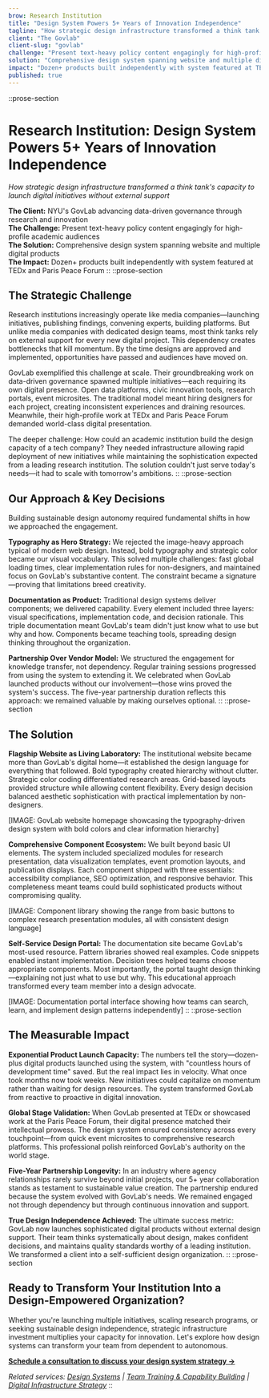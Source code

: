 ```yaml
---
brow: Research Institution
title: "Design System Powers 5+ Years of Innovation Independence"
tagline: "How strategic design infrastructure transformed a think tank's capacity to launch digital initiatives without external support"
client: "The Govlab"
client-slug: "govlab"
challenge: "Present text-heavy policy content engagingly for high-profile academic audiences"
solution: "Comprehensive design system spanning website and multiple digital products"
impact: "Dozen+ products built independently with system featured at TEDx and Paris Peace Forum"
published: true
---
```

::prose-section
# Research Institution: Design System Powers 5+ Years of Innovation Independence

*How strategic design infrastructure transformed a think tank's capacity to launch digital initiatives without external support*

**The Client:** NYU's GovLab advancing data-driven governance through research and innovation  
**The Challenge:** Present text-heavy policy content engagingly for high-profile academic audiences  
**The Solution:** Comprehensive design system spanning website and multiple digital products  
**The Impact:** Dozen+ products built independently with system featured at TEDx and Paris Peace Forum
::
::prose-section

## The Strategic Challenge

Research institutions increasingly operate like media companies—launching initiatives, publishing findings, convening experts, building platforms. But unlike media companies with dedicated design teams, most think tanks rely on external support for every new digital project. This dependency creates bottlenecks that kill momentum. By the time designs are approved and implemented, opportunities have passed and audiences have moved on.

GovLab exemplified this challenge at scale. Their groundbreaking work on data-driven governance spawned multiple initiatives—each requiring its own digital presence. Open data platforms, civic innovation tools, research portals, event microsites. The traditional model meant hiring designers for each project, creating inconsistent experiences and draining resources. Meanwhile, their high-profile work at TEDx and Paris Peace Forum demanded world-class digital presentation.

The deeper challenge: How could an academic institution build the design capacity of a tech company? They needed infrastructure allowing rapid deployment of new initiatives while maintaining the sophistication expected from a leading research institution. The solution couldn't just serve today's needs—it had to scale with tomorrow's ambitions.
::
::prose-section

## Our Approach & Key Decisions

Building sustainable design autonomy required fundamental shifts in how we approached the engagement.

**Typography as Hero Strategy:** We rejected the image-heavy approach typical of modern web design. Instead, bold typography and strategic color became our visual vocabulary. This solved multiple challenges: fast global loading times, clear implementation rules for non-designers, and maintained focus on GovLab's substantive content. The constraint became a signature—proving that limitations breed creativity.

**Documentation as Product:** Traditional design systems deliver components; we delivered capability. Every element included three layers: visual specifications, implementation code, and decision rationale. This triple documentation meant GovLab's team didn't just know what to use but why and how. Components became teaching tools, spreading design thinking throughout the organization.

**Partnership Over Vendor Model:** We structured the engagement for knowledge transfer, not dependency. Regular training sessions progressed from using the system to extending it. We celebrated when GovLab launched products without our involvement—those wins proved the system's success. The five-year partnership duration reflects this approach: we remained valuable by making ourselves optional.
::
::prose-section

## The Solution

**Flagship Website as Living Laboratory:**
The institutional website became more than GovLab's digital home—it established the design language for everything that followed. Bold typography created hierarchy without clutter. Strategic color coding differentiated research areas. Grid-based layouts provided structure while allowing content flexibility. Every design decision balanced aesthetic sophistication with practical implementation by non-designers.

[IMAGE: GovLab website homepage showcasing the typography-driven design system with bold colors and clear information hierarchy]

**Comprehensive Component Ecosystem:**
We built beyond basic UI elements. The system included specialized modules for research presentation, data visualization templates, event promotion layouts, and publication displays. Each component shipped with three essentials: accessibility compliance, SEO optimization, and responsive behavior. This completeness meant teams could build sophisticated products without compromising quality.

[IMAGE: Component library showing the range from basic buttons to complex research presentation modules, all with consistent design language]

**Self-Service Design Portal:**
The documentation site became GovLab's most-used resource. Pattern libraries showed real examples. Code snippets enabled instant implementation. Decision trees helped teams choose appropriate components. Most importantly, the portal taught design thinking—explaining not just what to use but why. This educational approach transformed every team member into a design advocate.

[IMAGE: Documentation portal interface showing how teams can search, learn, and implement design patterns independently]
::
::prose-section

## The Measurable Impact

**Exponential Product Launch Capacity:** The numbers tell the story—dozen-plus digital products launched using the system, with "countless hours of development time" saved. But the real impact lies in velocity. What once took months now took weeks. New initiatives could capitalize on momentum rather than waiting for design resources. The system transformed GovLab from reactive to proactive in digital innovation.

**Global Stage Validation:** When GovLab presented at TEDx or showcased work at the Paris Peace Forum, their digital presence matched their intellectual prowess. The design system ensured consistency across every touchpoint—from quick event microsites to comprehensive research platforms. This professional polish reinforced GovLab's authority on the world stage.

**Five-Year Partnership Longevity:** In an industry where agency relationships rarely survive beyond initial projects, our 5+ year collaboration stands as testament to sustainable value creation. The partnership endured because the system evolved with GovLab's needs. We remained engaged not through dependency but through continuous innovation and support.

**True Design Independence Achieved:** The ultimate success metric: GovLab now launches sophisticated digital products without external design support. Their team thinks systematically about design, makes confident decisions, and maintains quality standards worthy of a leading institution. We transformed a client into a self-sufficient design organization.
::
::prose-section

## Ready to Transform Your Institution Into a Design-Empowered Organization?

Whether you're launching multiple initiatives, scaling research programs, or seeking sustainable design independence, strategic infrastructure investment multiplies your capacity for innovation. Let's explore how design systems can transform your team from dependent to autonomous.

**[Schedule a consultation to discuss your design system strategy →](#)**

*Related services: [Design Systems](#) | [Team Training & Capability Building](#) | [Digital Infrastructure Strategy](#)*
::